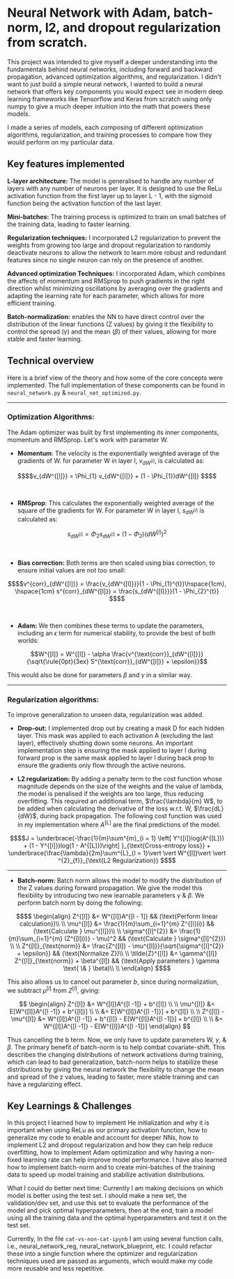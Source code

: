 # Neural Network with Adam, batch-norm, l2, and dropout regularization from scratch.

This project was intended to give myself a deeper understanding into the fundamentals
behind neural networks, including forward and backward propagation, advanced optimization 
algorithms, and regularization. I didn't want to just build a simple neural network,
I wanted to build a neural network that offers key components you would expect see in
modern deep learning frameworks like Tensorflow and Keras from scratch using only numpy
to give a much deeper intuition into the math that powers these models.

I made a series of models, each composing of different optimization algorithms, 
regularization, and training processes to compare how they would perform on my particular
data.

## Key features implemented
**L-layer architecture:** The model is generalised to handle any number of layers with any
number of neurons per layer. It is designed to use the ReLu activation function from the 
first layer up to layer L - 1, with the sigmoid function being the activation function of 
the last layer.

**Mini-batches:** The training process is optimized to train on small batches of the training data,
leading to faster learning.

**Regularization techniques:** I incorporated L2 regularization to prevent the weights from
growing too large and dropout regularization to randomly deactivate neurons to allow the network
to learn more robust and redundant features since no single neuron can rely on the presence of 
another.

**Advanced optimization Techniques:** I incorporated Adam, which combines the affects of momentum
and RMSprop to push gradients in the right direction whilst minimizing oscillations by averaging over
the gradients and adapting the learning rate for each parameter, which allows for more efficient training.

**Batch-normalization:** enables the NN to have direct control over the distribution of
the linear functions (Z values) by giving it the flexibility to control the spread ($\gamma$)
and the mean ($\beta$) of their values, allowing for more stable and faster learning.

## Technical overview
Here is a brief view of the theory and how some of the core concepts were implemented.
The full implementation of these components can be found in `neural_network.py` & 
`neural_net_optimized.py`. 

***
### Optimization Algorithms:

The Adam optimizer was built by first implementing its inner
components, momentum and RMSprop. Let's work with parameter W.

- **Momentum**: The velocity is the exponentially weighted average of the gradients of W. 
for parameter W in layer l, $v_{dW^{[l]}}$, is calculated as:

```math
$$v_{dW^{[l]}} = \Phi_{1} v_{dW^{[l]}} + (1 - \Phi_{1})dW^{[l]} $$
```
<br>

- **RMSprop**: This calculates the exponentially weighted average of the square of the gradients for 
W. For parameter W in layer l, $s_{dW^{[l]}}$ is calculated as:

```math
s_{dW^{[l]}} = \Phi_2 s_{dW^{[l]}} + (1 - \Phi_2) (dW^{[l]})^2
```
<br>

- **Bias correction:** Both terms are then scaled using bias correction, to ensure initial values
are not too small:

``` math
$$v^{corr}_{dW^{[l]}} = \frac{v_{dW^{[l]}}}{1 - \Phi_{1}^{t}}\hspace{1cm}, \hspace{1cm}  s^{corr}_{dW^{[l]}} 
= \frac{s_{dW^{[l]}}}{1 - \Phi_{2}^{t}} $$
```
<br>

- **Adam:** We then combines these terms to update the parameters, including an $\epsilon$ term
for numerical stability, to provide the best of both worlds:

```math
W^{[l]} = W^{[l]} - \alpha \frac{v^{\text{corr}}_{dW^{[l]}}}{\sqrt{\rule{0pt}{3ex} S^{\text{corr}}_{dW^{[l]}} + \epsilon}}
```

This would also be done for parameters $\beta$ and $\gamma$ in a similar way.

***
### Regularization algorithms:
To improve generalization to unseen data, regularization was added.

- **Drop-out:** I implemented drop out by creating a mask D for each hidden layer. This mask was 
applied to each activation A (excluding the last layer), effectively shutting
down some neurons. An important implementation step is ensuring the mask applied
to layer l during forward prop is the same mask applied to layer l during back
prop to ensure the gradients only flow through the active neurons.

- **L2 regularization:** By adding a penalty term to the cost function whose magnitude
depends on the size of the weights and the value of lambda, the model is penalised if the 
weights are too large, thus reducing overfitting. This required an additional term, $\frac{\lambda}{m} W$, to be added
when calculating the derivative of the loss w.r.t. W, $\frac{dL}{dW}$, during back propagation. The following cost function was used in
my implementation where $A^{[L]}$ are the final predictions of the model.

```math
$$J = \underbrace{-\frac{1}{m}\sum^{m}_{i = 1} \left[ Y^{[i]}log(A^{[L]}) + (1 - Y^{[i]})log(1 - A^{[L]})\right] }_{\text{Cross-entropy loss}} + 
 \underbrace{\frac{\lambda}{2m}\sum^{L}_{l = 1}\vert \vert W^{[l]}\vert \vert ^{2}_{f}}_{\text{L2 Regularization}} $$
```

***

- **Batch-norm:** Batch norm allows the model to modify the distribution of the Z values during 
forward propagation. We give the model this flexibility by introducing two new learnable
parameters $\gamma$ & $\beta$. We perform batch norm by doing the following:
```math
$$
\begin{align}
Z^{[l]} &= W^{[l]}A^{[l - 1]} && (\text{Perform linear calculation})\\ \\
\mu^{[l]} &= \frac{1}{m}\sum_{i=1}^{m} Z^{[l](i)} && (\text{Calculate } \mu^{[l]})\\ \\
\sigma^{[l]^{2}} &= \frac{1}{m}\sum_{i=1}^{m} (Z^{[l](i)} - \mu)^2
                && (\text{Calculate } \sigma^{[l]^{2}}) \\ \\
Z^{[l]}_{\text{norm}} &= \frac{Z^{[l]} - \mu^{[l]}}{\sqrt{\sigma^{[l]^{2}} + \epsilon}} && 
                        (\text{Normalize Z})\\ \\
\tilde{Z}^{[l]} &= \gamma^{[l]} Z^{[l]}_{\text{norm}} + \beta^{[l]} &&
                  (\text{Apply parameters } \gamma \text{ \& } \beta)\\ \\
\end{align}
$$
```

This also allows us to cancel out parameter $b$, since during normalization, 
we subtract $\mu^{[l]}$ from $Z^{[l]}$, giving:

$$
\begin{align}
Z^{[l]} &= W^{[l]}A^{[l -1]} + b^{[l]} \\ \\
\mu^{[l]} &= E[W^{[l]}A^{[l -1]} + b^{[l]}] \\ \\
&= E[W^{[l]}A^{[l -1]}] + b^{[l]}  \\ \\
Z^{[l]} - \mu^{[l]} &= W^{[l]}A^{[l -1]} + b^{[l]} - E[W^{[l]}A^{[l -1]}] + b^{[l]} \\ \\
&= W^{[l]}A^{[l -1]} - E[W^{[l]}A^{[l -1]}]
\end{align}
$$

Thus cancelling the b term. Now, we only have to update parameters W, $\gamma$, & $\beta$.
The primary benefit of batch-norm is to help combat covariate-shift. This describes the
changing distributions of network activations during training, which can lead to bad
generalization, batch-norm helps to stabilize these distributions by giving the neural
network the flexibility to change the mean and spread of the z values, leading to faster,
more stable training and can have a regularizing effect.

## Key Learnings & Challenges
In this project I learned how to implement He initialization and why it is important when using
ReLu as our primary activation function, how to generalize my code to enable and account for deeper
NNs, how to implement L2 and dropout regularization and how they can help reduce overfitting,
how to implement Adam optimization and why having a non-fixed learning rate can help improve
model performance. I have also learned how to implement batch-norm and to create mini-batches
of the training data to speed up model training and stabilize activation distributions.

What I could do better next time:
Currently I am making decisions on which model is better using the test set.
I should make a new set, the validation/dev set, and use this set to evaluate the performance of the model
and pick optimal hyperparameters, then at the end, train a model using all the training data and the
optimal hyperparameters and test it on the test set.

Currently, In the file `cat-vs-non-cat-ipynb` I am using several function calls, i.e., neural_network_reg, neural_network_blueprint, etc. I could
refactor these into a single function where the optimizer and regularization techniques used
are passed as arguments, which would make my code more reusable and less repetitive.